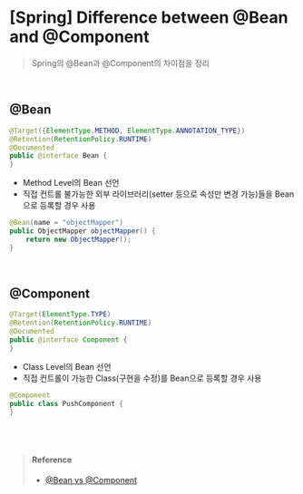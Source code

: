 # [Spring] Difference between @Bean and @Component
> Spring의 @Bean과 @Component의 차이점을 정리

<br>

## @Bean
```java
@Target({ElementType.METHOD, ElementType.ANNOTATION_TYPE})
@Retention(RetentionPolicy.RUNTIME)
@Documented
public @interface Bean {
}
```
* Method Level의 Bean 선언
* 직접 컨트롤 불가능한 외부 라이브러리(setter 등으로 속성만 변경 가능)들을 Bean으로 등록할 경우 사용
```java
@Bean(name = "objectMapper")
public ObjectMapper objectMapper() {
    return new ObjectMapper();
}
```


<br>

## @Component
```java
@Target(ElementType.TYPE)
@Retention(RetentionPolicy.RUNTIME)
@Documented
public @interface Component {
}
```
* Class Level의 Bean 선언
* 직접 컨트롤이 가능한 Class(구현을 수정)를 Bean으로 등록할 경우 사용
```java
@Component
public class PushComponent {
}
```


<br><br>

> #### Reference
> * [@Bean vs @Component](http://jojoldu.tistory.com/27)
